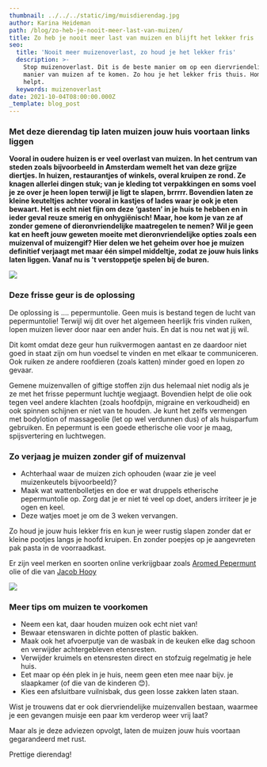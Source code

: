 ```yaml
---
thumbnail: ../../../static/img/muisdierendag.jpg
author: Karina Heideman
path: /blog/zo-heb-je-nooit-meer-last-van-muizen/
title: Zo heb je nooit meer last van muizen en blijft het lekker fris
seo:
  title: 'Nooit meer muizenoverlast, zo houd je het lekker fris'
  description: >-
    Stop muizenoverlast. Dit is de beste manier om op een diervriendelijke
    manier van muizen af te komen. Zo hou je het lekker fris thuis. HomeWorks
    helpt.
  keywords: muizenoverlast
date: 2021-10-04T08:00:00.000Z
_template: blog_post
---
```




### Met deze dierendag tip laten muizen jouw huis voortaan links liggen

**Vooral in oudere huizen is er veel overlast van muizen. In het centrum van steden zoals bijvoorbeeld in Amsterdam wemelt het van deze grijze diertjes. In huizen, restaurantjes of winkels, overal kruipen ze rond. Ze knagen allerlei dingen stuk; van je kleding tot verpakkingen en soms voel je ze over je heen lopen terwijl je ligt te slapen, brrrrr. Bovendien laten ze kleine keuteltjes achter vooral in kastjes of lades waar je ook je eten bewaart. Het is echt niet fijn om deze ‘gasten’ in je huis te hebben en in ieder geval reuze smerig en onhygiënisch!  Maar, hoe kom je van ze af zonder gemene of dieronvriendelijke maatregelen te nemen? Wil je geen kat en heeft jouw geweten moeite met dieronvriendelijke opties zoals een muizenval of muizengif? Hier delen we het geheim over hoe je muizen definitief verjaagt met maar één simpel middeltje, zodat ze jouw huis links laten liggen. Vanaf nu is 't verstoppetje spelen bij de buren.**

![](/muisdierendag.jpg)

### Deze frisse geur is de oplossing

De oplossing is …. pepermuntolie. Geen muis is bestand tegen de lucht van pepermuntolie! Terwijl wij dit over het algemeen heerlijk fris vinden ruiken, lopen muizen liever door naar een ander huis. En dat is nou net wat jij wil.

Dit komt omdat deze geur hun ruikvermogen aantast en ze daardoor niet goed in staat zijn om hun voedsel te vinden en met elkaar te communiceren. Ook ruiken ze andere roofdieren (zoals katten) minder goed en lopen zo gevaar.

Gemene muizenvallen of giftige stoffen zijn dus helemaal niet nodig als je ze met het frisse pepermunt luchtje wegjaagt. Bovendien helpt de olie ook tegen veel andere klachten (zoals hoofdpijn, migraine en verkoudheid) en ook spinnen schijnen er niet van te houden. Je kunt het zelfs vermengen met bodylotion of massageolie (let op wel verdunnen dus) of als huisparfum gebruiken. En pepermunt is een goede etherische olie voor je maag, spijsvertering en luchtwegen.

### Zo verjaag je muizen zonder gif of muizenval

* Achterhaal waar de muizen zich ophouden (waar zie je veel muizenkeutels bijvoorbeeld)?
* Maak wat wattenbolletjes en doe er wat druppels etherische pepermuntolie op. Zorg dat je er niet té veel op doet, anders irriteer je je ogen en keel.
* Deze watjes moet je om de 3 weken vervangen.

Zo houd je jouw huis lekker fris en kun je weer rustig slapen zonder dat er kleine pootjes langs je hoofd kruipen. En zonder poepjes op je aangevreten pak pasta in de voorraadkast.

Er zijn veel merken en soorten online verkrijgbaar zoals [Aromed Pepermunt](https://www.bol.com/nl/nl/p/aromed-pepermunt-olie-5-ml-biologisch-etherische-oil-essentiele-aromatherapie/9300000035015136/?bltgh=j3BqwTd3wK-QlT-QJ3RDhg.2_19.25.ProductImage "Aromed Pepermunt olie") olie of die van [Jacob Hooy](https://www.bol.com/nl/nl/p/jacob-hooy-pepermunt-30-ml-etherische-olie/9200000005149886/?bltgh=qxkW-I0ZYGcu7RkKWHNEcg.2_19.21.ProductImage "Jacob Hooy Pepermunt Etherische olie")

![](/watjes-met-pepermuntolie.jpg)

### Meer tips om muizen te voorkomen

* Neem een kat, daar houden muizen ook echt niet van!
* Bewaar etenswaren in dichte potten of plastic bakken.
* Maak ook het afvoerputje van de wasbak in de keuken elke dag schoon en verwijder achtergebleven etensresten.
* Verwijder kruimels en etensresten direct en stofzuig regelmatig je hele huis.
* Eet maar op één plek in je huis, neem geen eten mee naar bijv. je slaapkamer (of die van de kinderen 😊).
* Kies een afsluitbare vuilnisbak, dus geen losse zakken laten staan.

Wist je trouwens dat er ook diervriendelijke muizenvallen bestaan, waarmee je een gevangen muisje een paar km verderop weer vrij laat?

Maar als je deze adviezen opvolgt, laten de muizen jouw huis voortaan gegarandeerd met rust.

Prettige dierendag!
